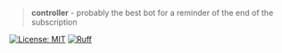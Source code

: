 > **controller** - probably the best bot for a reminder of the end of the subscription

[![License: MIT](https://img.shields.io/badge/License-MIT-yellow.svg?style=flat-square&logo=appveyor)](https://opensource.org/licenses/MIT)
[![Ruff](https://img.shields.io/endpoint?url=https://raw.githubusercontent.com/charliermarsh/ruff/main/assets/badge/v2.json?style=flat-square&logo=appveyor)](https://github.com/astral-sh/ruff)